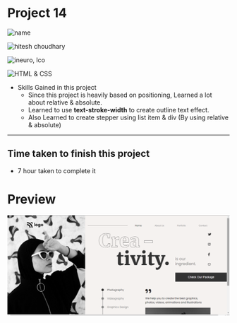 # Project 14


![name](https://img.shields.io/badge/Mohammad--Zeeshan-green)

![hitesh choudhary](https://img.shields.io/badge/Hitesh--Choudhary-Full--stack--JS--bootcamp-green)

![ineuro, lco](https://img.shields.io/badge/iNeuron-LCO-green)

![HTML & CSS](https://img.shields.io/badge/HTML-CSS-green)



<!-- ## Project 14 [Live Link](https://live-proj-14.netlify.app) -->

-   Skills Gained in this project
    -   Since this project is heavily based on positioning,
        Learned a lot about relative & absolute.
    -   Learned to use **text-stroke-width** to create outline text effect.
    -   Also Learned to create stepper using list item & div (By using relative & absolute)

---

## Time taken to finish this project

-   7 hour taken to complete it 

# Preview

![image](./14.png)
